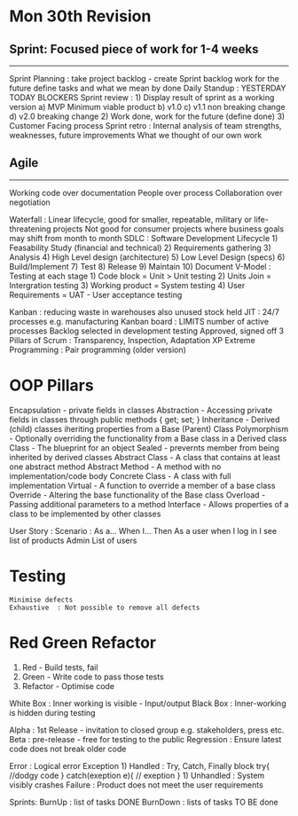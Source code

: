 # Mon 30th Revision

## Sprint: Focused piece of work for 1-4 weeks
----------------------------------------------
Sprint Planning :   take project backlog - create Sprint backlog
                    work for the future
                    define tasks and what we mean by done
Daily Standup : YESTERDAY TODAY BLOCKERS
Sprint review : 1) Display result of sprint as a working version
                    a) MVP Minimum viable product
                    b) v1.0
                    c) v1.1 non breaking change
                    d) v2.0 breaking change
                2) Work done, work for the future (define done)
                3) Customer Facing process
Sprint retro :  Internal analysis of team strengths, weaknesses, future improvements
                What we thought of our own work

## Agile
--------
Working code over documentation
People over process
Collaboration over negotiation

Waterfall   : Linear lifecycle, good for smaller, repeatable, military or life-threatening projects
              Not good for consumer projects where business goals may shift from month to month
SDLC        : Software Development Lifecycle
                    1) Feasability Study (financial and technical)
                    2) Requirements gathering
                    3) Analysis
                    4) High Level design (architecture)
                    5) Low Level Design (specs)
                    6) Build/Implement
                    7) Test
                    8) Release
                    9) Maintain
                    10) Document
V-Model     : Testing at each stage
                    1) Code block = Unit > Unit testing
                    2) Units Join = Intergration testing
                    3) Working product = System testing
                    4) User Requirements = UAT - User acceptance testing

Kanban : reducing waste in warehouses also unused stock held
JIT : 24/7 processes e.g. manufacturing
Kanban board :  LIMITS number of active processes
                Backlog selected in development testing
                Approved, signed off
3 Pillars of Scrum : Transparency, Inspection, Adaptation
XP Extreme Programming : Pair programming (older version)

# OOP Pillars
Encapsulation - private fields in classes 
Abstraction - Accessing private fields in classes through public methods { get; set; }
Inheritance - Derived (child) classes iheriting properties from a Base (Parent) Class
Polymorphism - Optionally overriding the functionality from a Base class in a Derived class
Class - The blueprint for an object
Sealed - prevernts member from being inherited by derived classes
Abstract Class - A class that contains at least one abstract method
Abstract Method - A method with no implementation/code body
Concrete Class - A class with full implementation
Virtual - A function to override a member of a base class
Override - Altering the base functionality of the Base class 
Overload - Passing additional parameters to a method
Interface - Allows properties of a class to be implemented by other classes


User Story  : Scenario : As a... When I... Then
              As a user when I log in I see list of products
                Admin           List of users

# Testing
    Minimise defects
    Exhaustive  : Not possible to remove all defects

# Red Green Refactor
1) Red - Build tests, fail
2) Green - Write code to pass those tests
3) Refactor - Optimise code

White Box   : Inner working is visible - Input/output
Black Box   : Inner-working is hidden during testing

Alpha       : 1st Release - invitation to closed group e.g. stakeholders, press etc.
Beta        : pre-release - free for testing to the public
Regression  : Ensure latest code does not break older code

Error       : Logical error
Exception   1) Handled      : Try, Catch, Finally block
                try{ //dodgy code }
                catch(exeption e){ // exeption }
            1) Unhandled    : System visibly crashes
Failure     : Product does not meet the user requirements

Sprints:
BurnUp      : list of tasks DONE
BurnDown    : lists of tasks TO BE done